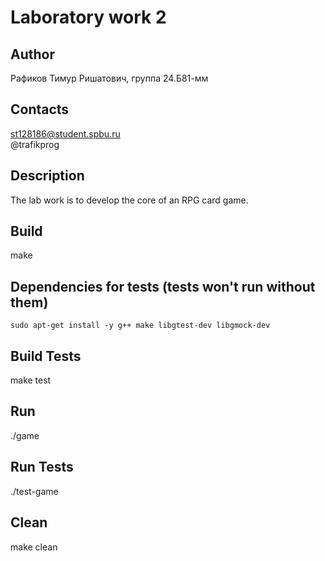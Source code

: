 # Laboratory work 2
## Author
Рафиков Тимур Ришатович, группа 24.Б81-мм
## Contacts
st128186@student.spbu.ru  
@trafikprog
## Description
The lab work is to develop the core of an RPG card game.  
## Build
make
## Dependencies for tests (tests won't run without them)
```
sudo apt-get install -y g++ make libgtest-dev libgmock-dev
```
## Build Tests
make test
## Run
./game
## Run Tests
./test-game
## Clean
make clean

